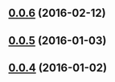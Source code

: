 <a name="0.0.6"></a>
## [0.0.6](https://github.com/cdellinger/entryway-documentdb/compare/0.0.5...v0.0.6) (2016-02-12)




<a name="0.0.5"></a>
## [0.0.5](https://github.com/cdellinger/entryway-documentdb/compare/0.0.4...v0.0.5) (2016-01-03)




<a name="0.0.4"></a>
## [0.0.4](https://github.com/cdellinger/entryway-documentdb/compare/0.0.3...v0.0.4) (2016-01-02)




